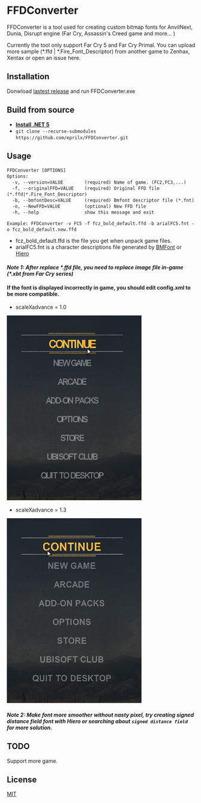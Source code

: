 # FFDConverter
FFDConverter is a tool used for creating custom bitmap fonts for AnvilNext, Dunia, Disrupt engine (Far Cry, Assassin's Creed game and more... )

Currently the tool only support Far Cry 5 and Far Cry Primal. You can upload more sample (\*.ffd | \*.Fire_Font_Descriptor) from another game to Zenhax, Xentax or open an issue here.

## Installation

Donwload [lastest release](https://github.com/eprilx/FFDConverter/releases) and run FFDConverter.exe

## Build from source
- **[Install .NET 5](https://dotnet.microsoft.com/download/dotnet/5.0)**
- ``git clone --recurse-submodules https://github.com/eprilx/FFDConverter.git``

## Usage

```
FFDConverter [OPTIONS]
Options:
  -v, --version=VALUE        (required) Name of game. (FC2,FC3,...)
  -f, --originalFFD=VALUE    (required) Original FFD file (*.ffd|*.Fire_Font_Descriptor)
  -b, --bmfontDesc=VALUE     (required) Bmfont descriptor file (*.fnt)
  -o, --NewFFD=VALUE         (optional) New FFD file
  -h, --help                 show this message and exit
```

```
Example: FFDConverter -v FC5 -f fcz_bold_default.ffd -b arialFC5.fnt -o fcz_bold_default.new.ffd
```
- fcz_bold_default.ffd is the file you get when unpack game files.
- arialFC5.fnt is a character descriptions file generated by [BMFont](https://www.angelcode.com/products/bmfont/) or [Hiero](https://github.com/libgdx/libgdx/wiki/Hiero)

#### *Note 1: After replace \*.ffd file, you need to replace image file  in-game (\*.xbt from Far Cry series)*

#### If the font is displayed incorrectly in game, you should edit config.xml to be more compatible.
- scaleXadvance = 1.0

![1.0](sampleImg/1.0xadvance.png)
- scaleXadvance = 1.3

![1.3](sampleImg/1.3xadvance.png)

#### *Note 2: Make font more smoother without nasty pixel, try creating signed distance field font with Hiero or searching about ``signed distance field`` for more solution.*

## TODO
Support more game.

## License
[MIT](https://choosealicense.com/licenses/mit/)
